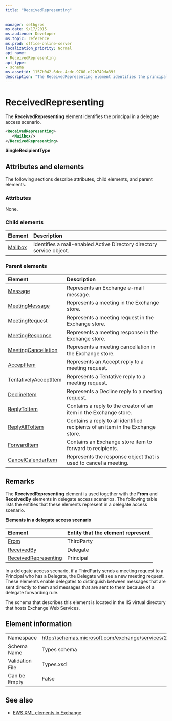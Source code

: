 ```yaml
---
title: "ReceivedRepresenting"
 
 
manager: sethgros
ms.date: 9/17/2015
ms.audience: Developer
ms.topic: reference
ms.prod: office-online-server
localization_priority: Normal
api_name:
- ReceivedRepresenting
api_type:
- schema
ms.assetid: 1157b042-6dce-4cdc-9700-e22b749da39f
description: "The ReceivedRepresenting element identifies the principal in a delegate access scenario."
---
```


# ReceivedRepresenting

The **ReceivedRepresenting** element identifies the principal in a delegate access scenario. 
  
```xml
<ReceivedRepresenting>
   <Mailbox/>
</ReceivedRepresenting>
```

 **SingleRecipientType**
## Attributes and elements

The following sections describe attributes, child elements, and parent elements.
  
### Attributes

None.
  
### Child elements

|**Element**|**Description**|
|:-----|:-----|
|[Mailbox](mailbox.md) <br/> |Identifies a mail-enabled Active Directory directory service object.  <br/> |
   
### Parent elements

|**Element**|**Description**|
|:-----|:-----|
|[Message](message-ex15websvcsotherref.md) <br/> |Represents an Exchange e-mail message.  <br/> |
|[MeetingMessage](meetingmessage.md) <br/> |Represents a meeting in the Exchange store.  <br/> |
|[MeetingRequest](meetingrequest.md) <br/> |Represents a meeting request in the Exchange store.  <br/> |
|[MeetingResponse](meetingresponse.md) <br/> |Represents a meeting response in the Exchange store.  <br/> |
|[MeetingCancellation](meetingcancellation.md) <br/> |Represents a meeting cancellation in the Exchange store.  <br/> |
|[AcceptItem](acceptitem.md) <br/> |Represents an Accept reply to a meeting request.  <br/> |
|[TentativelyAcceptItem](tentativelyacceptitem.md) <br/> |Represents a Tentative reply to a meeting request.  <br/> |
|[DeclineItem](declineitem.md) <br/> |Represents a Decline reply to a meeting request.  <br/> |
|[ReplyToItem](replytoitem.md) <br/> |Contains a reply to the creator of an item in the Exchange store.  <br/> |
|[ReplyAllToItem](replyalltoitem.md) <br/> |Contains a reply to all identified recipients of an item in the Exchange store.  <br/> |
|[ForwardItem](forwarditem.md) <br/> |Contains an Exchange store item to forward to recipients.  <br/> |
|[CancelCalendarItem](cancelcalendaritem.md) <br/> |Represents the response object that is used to cancel a meeting.  <br/> |
   
## Remarks

The **ReceivedRepresenting** element is used together with the **From** and **ReceivedBy** elements in delegate access scenarios. The following table lists the entities that these elements represent in a delegate access scenario. 
  
**Elements in a delegate access scenario**

|**Element**|**Entity that the element represent**|
|:-----|:-----|
|[From](from.md) <br/> |ThirdParty  <br/> |
|[ReceivedBy](receivedby.md) <br/> |Delegate  <br/> |
|[ReceivedRepresenting](receivedrepresenting.md) <br/> |Principal  <br/> |
   
In a delegate access scenario, if a ThirdParty sends a meeting request to a Principal who has a Delegate, the Delegate will see a new meeting request. These elements enable delegates to distinguish between messages that are sent directly to them and messages that are sent to them because of a delegate forwarding rule.
  
The schema that describes this element is located in the IIS virtual directory that hosts Exchange Web Services.
  
## Element information

|||
|:-----|:-----|
|Namespace  <br/> |http://schemas.microsoft.com/exchange/services/2006/types  <br/> |
|Schema Name  <br/> |Types schema  <br/> |
|Validation File  <br/> |Types.xsd  <br/> |
|Can be Empty  <br/> |False  <br/> |
   
## See also



- [EWS XML elements in Exchange](ews-xml-elements-in-exchange.md)

